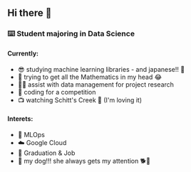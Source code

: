 ## Hi there 👋
### ⌨️ Student majoring in Data Science 
#### Currently:
- 😎 studying machine learning libraries - and japanese!! 🏯
- 🧮 trying to get all the Mathematics in my head 😂 
- 🏃‍♀️ assist with data management for project research
- 🤧 coding for a competition 
- 📺 watching Schitt's Creek 💛 (I'm loving it)


#### Interets:
- 🌱 MLOps
- ☁️ Google Cloud
- 🤖 Graduation & Job
- 🐶 my dog!!! she always gets my attention 🐕🤍


<!---
yjl0820/yjl0820 is a ✨ special ✨ repository because its `README.md` (this file) appears on your GitHub profile.
You can click the Preview link to take a look at your changes.
--->
